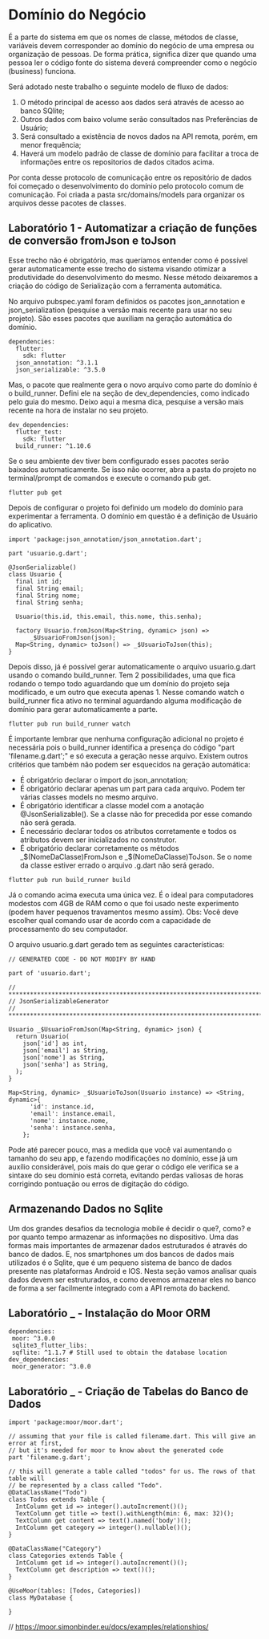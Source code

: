 # Domínio do Negócio
É a parte do sistema em que os nomes de classe, métodos de classe, variáveis devem corresponder ao domínio do negócio de uma empresa ou organização de pessoas. De forma prática, significa dizer que quando uma pessoa ler o código fonte do sistema deverá compreender como o negócio (business) funciona.

Será adotado neste trabalho o seguinte modelo de fluxo de dados:
 1. O método principal de acesso aos dados será através de acesso ao banco SQlite;
 2. Outros dados com baixo volume serão consultados nas Preferências de Usuário;
 3. Será consultado a existência de novos dados na API remota, porém, em menor frequência;
 4. Haverá um modelo padrão de classe de domínio para facilitar a troca de informações entre os repositorios de dados citados acima.

Por conta desse protocolo de comunicação entre os repositório de dados foi começado o desenvolvimento do domínio pelo protocolo comum de comunicação. Foi criada a pasta src/domains/models para organizar os arquivos desse pacotes de classes.

## Laboratório 1 - Automatizar a criação de funções de conversão fromJson e toJson
Esse trecho não é obrigatório, mas queríamos entender como é possível gerar automaticamente esse trecho do sistema visando otimizar a produtividade do desenvolvimento do mesmo. Nesse método deixaremos a criação do código de Serialização com a ferramenta automática.

No arquivo pubspec.yaml foram definidos os pacotes json_annotation e json_serialization (pesquise a versão mais recente para usar no seu projeto). São esses pacotes que auxiliam na geração automática do domínio. 
```
dependencies:
  flutter:
    sdk: flutter
  json_annotation: ^3.1.1
  json_serializable: ^3.5.0

```
Mas, o pacote que realmente gera o novo arquivo como parte do domínio é o build_runner. Defini ele na seção de dev_dependencies, como indicado pelo guia do mesmo. Deixo aqui a mesma dica, pesquise a versão mais recente na hora de instalar no seu projeto.
```
dev_dependencies:
  flutter_test:
    sdk: flutter
  build_runner: ^1.10.6
```
Se o seu ambiente dev tiver bem configurado esses pacotes serão baixados automaticamente. Se isso não ocorrer, abra a pasta do projeto no terminal/prompt de comandos e execute o comando pub get.

```
flutter pub get
```

Depois de configurar o projeto foi definido um modelo do domínio para experimentar a ferramenta. O domínio em questão é a definição de Usuário do aplicativo.
```
import 'package:json_annotation/json_annotation.dart';

part 'usuario.g.dart';

@JsonSerializable()
class Usuario {
  final int id;
  final String email;
  final String nome;
  final String senha;
  
  Usuario(this.id, this.email, this.nome, this.senha);

  factory Usuario.fromJson(Map<String, dynamic> json) =>
      _$UsuarioFromJson(json);
  Map<String, dynamic> toJson() => _$UsuarioToJson(this);
}
```
Depois disso, já é possível gerar automaticamente o arquivo usuario.g.dart usando o comando build_runner. Tem 2 possibilidades, uma que fica rodando o tempo todo aguardando que um domínio do projeto seja modificado, e um outro que executa apenas 1.
Nesse comando watch o build_runner fica ativo no terminal aguardando alguma modificação de domínio para gerar automaticamente a parte.
```
flutter pub run build_runner watch
```
É importante lembrar que nenhuma configuração adicional no projeto é necessária pois o build_runner identifica a presença do código "part 'filename.g.dart';" e só executa a geração nesse arquivo. Existem outros critérios que também não podem ser esquecidos na geração automática:
 - É obrigatório declarar o import do json_annotation;
 - É obrigatório declarar apenas um part para cada arquivo. Podem ter várias classes models no mesmo arquivo.
 - É obrigatório identificar a classe model com a anotação @JsonSerializable(). Se a classe não for precedida por esse comando não será gerada.
 - É necessário declarar todos os atributos corretamente e todos os atributos devem ser inicializados no construtor.
 - É obrigatório declarar corretamente os métodos _$(NomeDaClasse)FromJson e _$(NomeDaClasse)ToJson. Se o nome da classe estiver errado o arquivo .g.dart não será gerado.
```
flutter pub run build_runner build
```
Já o comando acima executa uma única vez. É o ideal para computadores modestos com 4GB de RAM como o que foi usado neste experimento (podem haver pequenos travamentos mesmo assim).
Obs: Você deve escolher qual comando usar de acordo com a capacidade de processamento do seu computador.

O arquivo usuario.g.dart gerado tem as seguintes características:
```
// GENERATED CODE - DO NOT MODIFY BY HAND

part of 'usuario.dart';

// **************************************************************************
// JsonSerializableGenerator
// **************************************************************************

Usuario _$UsuarioFromJson(Map<String, dynamic> json) {
  return Usuario(
    json['id'] as int,
    json['email'] as String,
    json['nome'] as String,
    json['senha'] as String,
  );
}

Map<String, dynamic> _$UsuarioToJson(Usuario instance) => <String, dynamic>{
      'id': instance.id,
      'email': instance.email,
      'nome': instance.nome,
      'senha': instance.senha,
    };

```
Pode até parecer pouco, mas a medida que você vai aumentando o tamanho do seu app, e fazendo modificações no domínio, esse já um auxílio considerável, pois mais do que gerar o código ele verifica se a sintaxe do seu domínio está correta, evitando perdas valiosas de horas corrigindo pontuação ou erros de digitação do código.

## Armazenando Dados no Sqlite

Um dos grandes desafios da tecnologia mobile é decidir o que?, como? e por quanto tempo armazenar as informações no dispositivo. Uma das formas mais importantes de armazenar dados estruturados é através do banco de dados. E, nos smartphones um dos bancos de dados mais utilizados é o Sqlite, que é um pequeno sistema de banco de dados presente nas plataformas Android e IOS. Nesta seção vamos analisar quais dados devem ser estruturados, e como devemos armazenar eles no banco de forma a ser facilmente integrado com a API remota do backend.

## Laboratório _ - Instalação do Moor ORM

```
dependencies:
 moor: ^3.0.0
 sqlite3_flutter_libs:
 sqflite: ^1.1.7 # Still used to obtain the database location
dev_dependencies:
 moor_generator: ^3.0.0
```


## Laboratório _ - Criação de Tabelas do Banco de Dados


```
import 'package:moor/moor.dart';

// assuming that your file is called filename.dart. This will give an error at first,
// but it's needed for moor to know about the generated code
part 'filename.g.dart';

// this will generate a table called "todos" for us. The rows of that table will
// be represented by a class called "Todo".
@DataClassName("Todo")
class Todos extends Table {
  IntColumn get id => integer().autoIncrement()();
  TextColumn get title => text().withLength(min: 6, max: 32)();
  TextColumn get content => text().named('body')();
  IntColumn get category => integer().nullable()();
}

@DataClassName("Category")
class Categories extends Table {
  IntColumn get id => integer().autoIncrement()();
  TextColumn get description => text()();
}

@UseMoor(tables: [Todos, Categories])
class MyDatabase {
  
}

```

// https://moor.simonbinder.eu/docs/examples/relationships/
